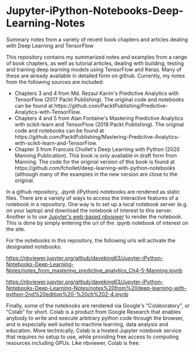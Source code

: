 # Jupyter-iPython-Notebooks-Deep-Learning-Notes
Summary notes from a variety of recent book chapters and articles dealing with Deep Learning and TensorFlow

This repository contains my summarized notes and examples from a range of book chapters, as well as tutorial articles, dealing with building, testing and training deep learning models using TensorFlow and Keras. Many of these are already available in detailed form on github. Currently, my notes from the following sources are included:

<ul>
<li>Chapters 3 and 4 from Md. Rezaul Karim's Predictive Analytics with TensorFlow (2017 Packt Publishing). The original code and notebooks can be found at https://github.com/PacktPublishing/Predictive-Analytics-with-TensorFlow.</li>
<li>Chapters 4 and 5 from Alan Fontaine's Mastering Predictive Analytics with scikit-learn and TensorFlow (2018 Packt Publishing). The original code and notebooks can be found at https://github.com/PacktPublishing/Mastering-Predictive-Analytics-with-scikit-learn-and-TensorFlow.</li>
<li>Chapter 3 from Francois Chollet's Deep Learning with Python (2020 Manning Publication). This book is only available in draft form from Manning. The code for the original version of this book is found at https://github.com/fchollet/deep-learning-with-python-notebooks (although many of the examples in the new version are close to the original.</li>
</ul>

In a github repository, <i>.ipynb</i> (iPython) notebooks are rendered as static files. There are a variety of ways to access the interactive features of a notebook in a repository. One way is to set up a local notebook server (e.g. on your laptop) and download the notebook of interest to this server. Another is to use <a href="https://nbviewer.jupyter.org">Jupyter's web-based <i>nbviewer</i></a> to render the notebook. This is done by simply entering the url of the .ipynb notebook of interest on the site. 

For the notebooks in this repository, the following urls will activate the designated notebooks:

https://nbviewer.jupyter.org/github/daveking63/Jupyter-iPython-Notebooks-Deep-Learning-Notes/notes_from_mastering_predictive_analytics_Ch4-5-Manning.ipynb

https://nbviewer.jupyter.org/github/daveking63/Jupyter-iPython-Notebooks-Deep-Learning-Notes/notes%20from%20deep-learning-with-python-2nd%20edition%20-%20ch%202-4.ipynb

Finally, some of the notebooks are rendered via Google's "Colaboratory", or “Colab” for short. Colab is a product from Google Research that enables anybody to write and execute arbitrary python code through the browser, and is especially well suited to machine learning, data analysis and education. More technically, Colab is a hosted Jupyter notebook service that requires no setup to use, while providing free access to computing resources including GPUs. Like nbviewer, Colab is free.
